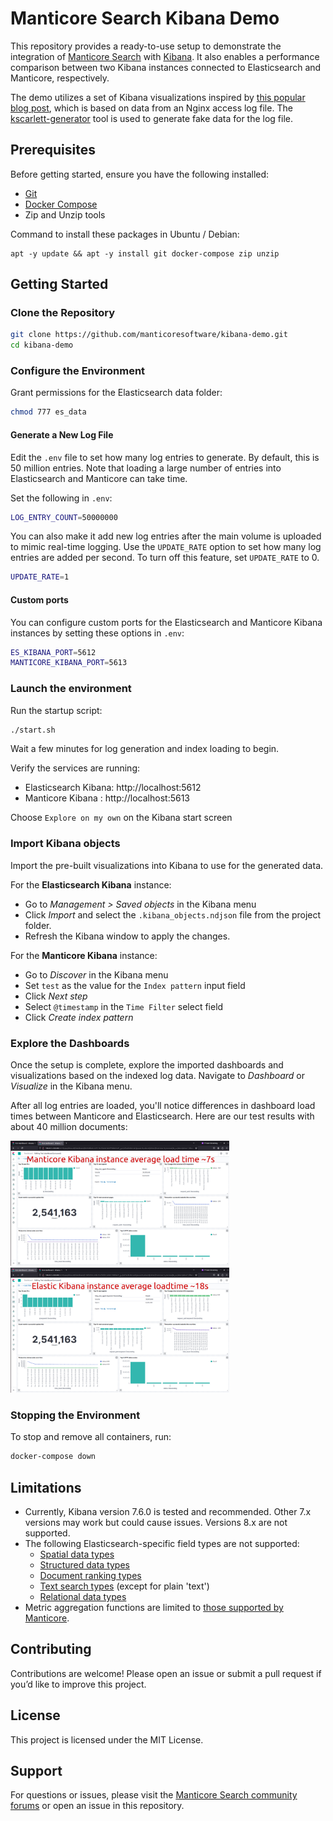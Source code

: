 # Manticore Search Kibana Demo

This repository provides a ready-to-use setup to demonstrate the integration of [Manticore Search](https://manticoresearch.com/) with [Kibana](https://www.elastic.co/kibana). It also enables a performance comparison between two Kibana instances connected to Elasticsearch and Manticore, respectively. 

The demo utilizes a set of Kibana visualizations inspired by [this popular blog post](https://ruan.dev/blog/2019/04/02/setup-kibana-dashboards-for-nginx-log-data-to-understand-the-behavior), which is based on data from an Nginx access log file. The [kscarlett-generator](https://github.com/kscarlett/nginx-log-generator) tool is used to generate fake data for the log file.

## Prerequisites

Before getting started, ensure you have the following installed:

- [Git](https://git-scm.com/)
- [Docker Compose](https://docs.docker.com/compose/)
- Zip and Unzip tools

Command to install these packages in Ubuntu / Debian:
```
apt -y update && apt -y install git docker-compose zip unzip
```

## Getting Started

### Clone the Repository

```bash
git clone https://github.com/manticoresoftware/kibana-demo.git
cd kibana-demo
```

### Configure the Environment

Grant permissions for the Elasticsearch data folder:
```bash
chmod 777 es_data
```


#### Generate a New Log File

Edit the `.env` file to set how many log entries to generate. By default, this is 50 million entries.
Note that loading a large number of entries into Elasticsearch and Manticore can take time.

Set the following in `.env`:

```bash
LOG_ENTRY_COUNT=50000000
```

You can also make it add new log entries after the main volume is uploaded to mimic real-time logging. Use the `UPDATE_RATE` option to set how many log entries are added per second. To turn off this feature, set `UPDATE_RATE` to 0.  

```bash
UPDATE_RATE=1
```

#### Custom ports

You can configure custom ports for the Elasticsearch and Manticore Kibana instances by setting these options in `.env`:

```bash
ES_KIBANA_PORT=5612
MANTICORE_KIBANA_PORT=5613
```

### Launch the environment

Run the startup script:

```bash
./start.sh
```

Wait a few minutes for log generation and index loading to begin.

Verify the services are running:
- Elasticsearch Kibana: http://localhost:5612
- Manticore Kibana : http://localhost:5613

Choose `Explore on my own` on the Kibana start screen

### Import Kibana objects

Import the pre-built visualizations into Kibana to use for the generated data.

For the **Elasticsearch Kibana** instance:

- Go to *Management > Saved objects* in the Kibana menu
- Click *Import* and select the `.kibana_objects.ndjson` file from the project folder.
- Refresh the Kibana window to apply the changes.


For the **Manticore Kibana** instance:

- Go to *Discover* in the Kibana menu
- Set `test` as the value for the `Index pattern` input field
- Click *Next step*
- Select `@timestamp` in the `Time Filter` select field
- Click *Create index pattern*


### Explore the Dashboards

Once the setup is complete, explore the imported dashboards and visualizations based on the indexed log data. Navigate to *Dashboard* or *Visualize* in the Kibana menu.

After all log entries are loaded, you'll notice differences in dashboard load times between Manticore and Elasticsearch.
Here are our test results with about 40 million documents:  

<img src="manticore1.png" alt="manticore" width="350" height="200" /> <img height="200" hspace="20"/> <img src="elastic1.png" alt="elastic" width="350" height="200" />

### Stopping the Environment

To stop and remove all containers, run:

```bash
docker-compose down
```

## Limitations

- Currently, Kibana version 7.6.0 is tested and recommended. Other 7.x versions may work but could cause issues. Versions 8.x are not supported.
- The following Elasticsearch-specific field types are not supported:
  - [Spatial data types](https://www.elastic.co/guide/en/elasticsearch/reference/current/mapping-types.html#spatial_datatypes)
  - [Structured data types](https://www.elastic.co/guide/en/elasticsearch/reference/current/mapping-types.html#structured-data-types)
  - [Document ranking types](https://www.elastic.co/guide/en/elasticsearch/reference/current/mapping-types.html#document-ranking-types)
  - [Text search types](https://www.elastic.co/guide/en/elasticsearch/reference/current/mapping-types.html#text-search-types) (except for plain 'text')
  - [Relational data types](https://www.elastic.co/guide/en/elasticsearch/reference/current/mapping-types.html#object-types)
- Metric aggregation functions are limited to [those supported by Manticore](../Searching/Grouping.md#Aggregation-functions).
 

## Contributing

Contributions are welcome! Please open an issue or submit a pull request if you’d like to improve this project.

## License

This project is licensed under the MIT License.

## Support

For questions or issues, please visit the [Manticore Search community forums](https://forum.manticoresearch.com/) or open an issue in this repository.
